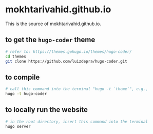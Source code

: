 # mokhtarivahid.github.io

This is the source of mokhtarivahid.github.io.

## to get the `hugo-coder` theme

```bash
# refer to: https://themes.gohugo.io/themes/hugo-coder/
cd themes
git clone https://github.com/luizdepra/hugo-coder.git
```

## to compile 

```bash
# call this command into the terminal "hugo -t `theme`", e.g.,
hugo -t hugo-coder
```

## to locally run the website

```bash
# in the root directory, insert this command into the terminal
hugo server
```